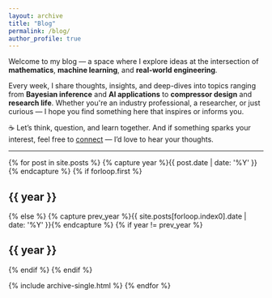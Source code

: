 ```yaml
---
layout: archive
title: "Blog"
permalink: /blog/
author_profile: true
---
```


Welcome to my blog — a space where I explore ideas at the intersection of **mathematics**, **machine learning**, and **real-world engineering**.

Every week, I share thoughts, insights, and deep-dives into topics ranging from **Bayesian inference** and **AI applications** to **compressor design** and **research life**. Whether you're an industry professional, a researcher, or just curious — I hope you find something here that inspires or informs you.

☕ Let’s think, question, and learn together. And if something sparks your interest, feel free to [connect](/contact/) — I’d love to hear your thoughts.

---

{% for post in site.posts %}
  {% capture year %}{{ post.date | date: '%Y' }}{% endcapture %}
  {% if forloop.first %}
  <h2 id="{{ year }}">{{ year }}</h2>
  {% else %}
    {% capture prev_year %}{{ site.posts[forloop.index0].date | date: '%Y' }}{% endcapture %}
    {% if year != prev_year %}
      <h2 id="{{ year }}">{{ year }}</h2>
    {% endif %}
  {% endif %}

  {% include archive-single.html %}
{% endfor %}

